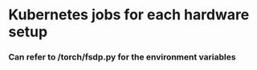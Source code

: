 # Kubernetes jobs for each hardware setup 

### Can refer to /torch/fsdp.py for the environment variables 